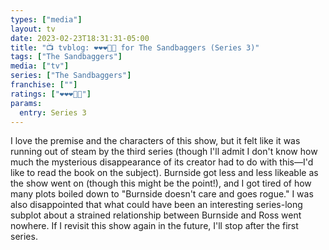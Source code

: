 ```yaml
---
types: ["media"]
layout: tv
date: 2023-02-23T18:31:31-05:00
title: "📺 tvblog: ❤️❤️❤️🖤🖤 for The Sandbaggers (Series 3)"
tags: ["The Sandbaggers"]
media: ["tv"]
series: ["The Sandbaggers"]
franchise: [""]
ratings: ["❤️❤️❤️🖤🖤"]
params:
  entry: Series 3
---
```

I love the premise and the characters of this show, but it felt like it was running out of steam by the third series (though I'll admit I don't know how much the mysterious disappearance of its creator had to do with this—I'd like to read the book on the subject). Burnside got less and less likeable as the show went on (though this might be the point!), and I got tired of how many plots boiled down to "Burnside doesn't care and goes rogue." I was also disappointed that what could have been an interesting series-long subplot about a strained relationship between Burnside and Ross went nowhere. If I revisit this show again in the future, I'll stop after the first series.
